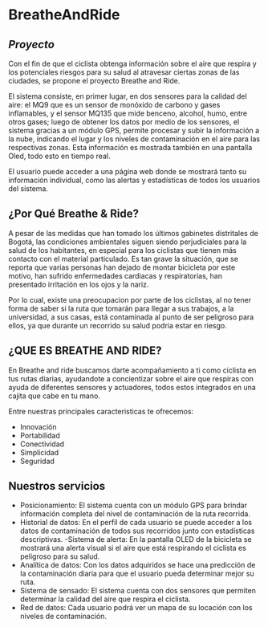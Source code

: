 # BreatheAndRide
## _Proyecto_

Con el fin de que el ciclista obtenga información sobre el aire que respira y los potenciales riesgos para su salud al atravesar ciertas zonas de las ciudades, se propone el proyecto Breathe and Ride.

El sistema consiste, en primer lugar, en dos sensores para la calidad del aire: el MQ9 que es un sensor de monóxido de carbono y gases inflamables, y el sensor MQ135 que mide benceno, alcohol, humo, entre otros gases; luego de obtener los datos por medio de los sensores, el sistema gracias a un módulo GPS, permite procesar y subir la información a la nube, indicando el lugar y los niveles de contaminación en el aire para las respectivas zonas. Esta información es mostrada también en una pantalla Oled, todo esto en tiempo real.

El usuario puede acceder a una página web donde se mostrará tanto su información individual, como las alertas y estadísticas de todos los usuarios del sistema.

## ¿Por Qué Breathe & Ride?
A pesar de las medidas que han tomado los últimos gabinetes distritales de Bogotá, las condiciones ambientales siguen siendo perjudiciales para la salud de los habitantes, en especial para los ciclistas que tienen más contacto con el material particulado. Es tan grave la situación, que se reporta que varias personas han dejado de montar bicicleta por este motivo, han sufrido enfermedades cardiacas y respiratorias, han presentado irritación en los ojos y la nariz.

Por lo cual, existe una preocupacion por parte de los ciclistas, al no tener forma de saber si la ruta que tomarán para llegar a sus trabajos, a la universidad, a sus casas, está contaminada al punto de ser peligroso para ellos, ya que durante un recorrido su salud podria estar en riesgo.


## ¿QUE ES BREATHE AND RIDE?

En Breathe and ride buscamos darte acompañamiento a ti como ciclista en tus rutas diarias, ayudandote a concientizar sobre el aire que respiras con ayuda de diferentes sensores y actuadores, todos estos integrados en una cajita que cabe en tu mano.

Entre nuestras principales caracteristicas te ofrecemos:
 - Innovación
 - Portabilidad
 - Conectividad
 - Simplicidad
 - Seguridad

## Nuestros servicios

 
- Posicionamiento: El sistema cuenta con un módulo GPS para brindar información completa del nivel de contaminación de la ruta recorrida.
- Historial de datos: En el perfil de cada usuario se puede acceder a los datos de contaminación de todos sus recorridos junto con estadísticas descriptivas.
-Sistema de alerta: En la pantalla OLED de la bicicleta se mostrará una alerta visual si el aire que está respirando el ciclista es peligroso para su salud.
- Analítica de datos: Con los datos adquiridos se hace una predicción de la contaminación diaria para que el usuario pueda determinar mejor su ruta.
- Sistema de sensado: El sistema cuenta con dos sensores que permiten determinar la calidad del aire que respira el ciclista.
- Red de datos: Cada usuario podrá ver un mapa de su locación con los niveles de contaminación.




